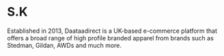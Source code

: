 # S.K
Established in 2013, Daataadirect is a UK-based e-commerce platform that offers a broad range of high profile branded apparel from brands such as Stedman, Gildan, AWDs and much more.

